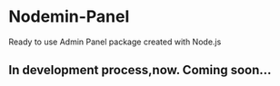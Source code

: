 # Nodemin-Panel
Ready to use Admin Panel package created with Node.js

## In development process,now. Coming soon...
